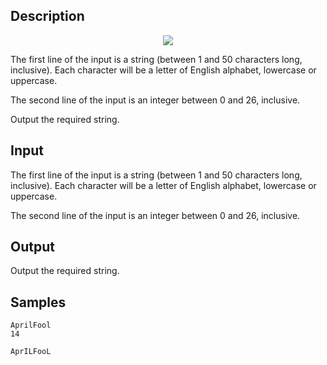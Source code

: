 ## Description

<div><center> <img class="tex-graphics" src="./26389/file/ahOGmQ65.png" style="max-width: 100.0%;max-height: 100.0%;"> </center></div><div class="input-specification"><p>The first line of the input is a string (between 1 and 50 characters long, inclusive). Each character will be a letter of English alphabet, lowercase or uppercase.</p><p>The second line of the input is an integer between 0 and 26, inclusive.</p></div><div class="output-specification"><p>Output the required string.</p></div>


## Input

<p>The first line of the input is a string (between 1 and 50 characters long, inclusive). Each character will be a letter of English alphabet, lowercase or uppercase.</p><p>The second line of the input is an integer between 0 and 26, inclusive.</p>


## Output

<p>Output the required string.</p>


## Samples

```input1
AprilFool
14

```

```output1
AprILFooL

```



